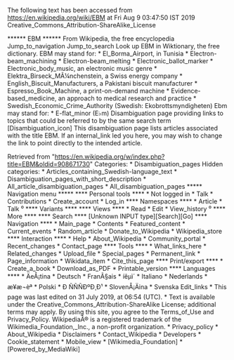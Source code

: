 The following text has been accessed from https://en.wikipedia.org/wiki/EBM at Fri Aug 9 03:47:50 IST 2019
Creative_Commons_Attribution-ShareAlike_License




















****** EBM ******
From Wikipedia, the free encyclopedia
Jump_to_navigation Jump_to_search
 Look up EBM in Wiktionary, the free dictionary.
EBM may stand for:
    * El_Borma_Airport, in Tunisia
    * Electron-beam_machining
    * Electron-beam_melting
    * Electronic_ballot_marker
    * Electronic_body_music, an electronic music genre
    * Elektra_Birseck_MÃ¼nchenstein, a Swiss energy company
    * English_Biscuit_Manufacturers, a Pakistani biscuit manufacturer
    * Espresso_Book_Machine, a print-on-demand machine
    * Evidence-based_medicine, an approach to medical research and practice
    * Swedish_Economic_Crime_Authority (Swedish: Ekobrottsmyndigheten)
Ebm may stand for:
    * E-flat_minor (E&#x266d;m)
                      Disambiguation page providing links to topics that could
                      be referred to by the same search term
[Disambiguation_icon] This disambiguation page lists articles associated with
                      the title EBM.
                      If an internal_link led you here, you may wish to change
                      the link to point directly to the intended article.

Retrieved from "https://en.wikipedia.org/w/index.php?title=EBM&oldid=908671730"
Categories:
    * Disambiguation_pages
Hidden categories:
    * Articles_containing_Swedish-language_text
    * Disambiguation_pages_with_short_description
    * All_article_disambiguation_pages
    * All_disambiguation_pages
***** Navigation menu *****
**** Personal tools ****
    * Not logged in
    * Talk
    * Contributions
    * Create_account
    * Log_in
**** Namespaces ****
    * Article
    * Talk
⁰
**** Variants ****
**** Views ****
    * Read
    * Edit
    * View_history
⁰
**** More ****
**** Search ****
[Unknown INPUT type][Search][Go]
**** Navigation ****
    * Main_page
    * Contents
    * Featured_content
    * Current_events
    * Random_article
    * Donate_to_Wikipedia
    * Wikipedia_store
**** Interaction ****
    * Help
    * About_Wikipedia
    * Community_portal
    * Recent_changes
    * Contact_page
**** Tools ****
    * What_links_here
    * Related_changes
    * Upload_file
    * Special_pages
    * Permanent_link
    * Page_information
    * Wikidata_item
    * Cite_this_page
**** Print/export ****
    * Create_a_book
    * Download_as_PDF
    * Printable_version
**** Languages ****
    * ÄeÅ¡tina
    * Deutsch
    * FranÃ§ais
    * íêµ­ì´
    * Italiano
    * Nederlands
    * æ¥æ¬èª
    * Polski
    * Ð ÑÑÑÐºÐ¸Ð¹
    * SlovenÅ¡Äina
    * Svenska
Edit_links
    * This page was last edited on 31 July 2019, at 06:54 (UTC).
    * Text is available under the Creative_Commons_Attribution-ShareAlike
      License; additional terms may apply. By using this site, you agree to the
      Terms_of_Use and Privacy_Policy. WikipediaÂ® is a registered trademark of
      the Wikimedia_Foundation,_Inc., a non-profit organization.
    * Privacy_policy
    * About_Wikipedia
    * Disclaimers
    * Contact_Wikipedia
    * Developers
    * Cookie_statement
    * Mobile_view
    * [Wikimedia_Foundation]
    * [Powered_by_MediaWiki]
